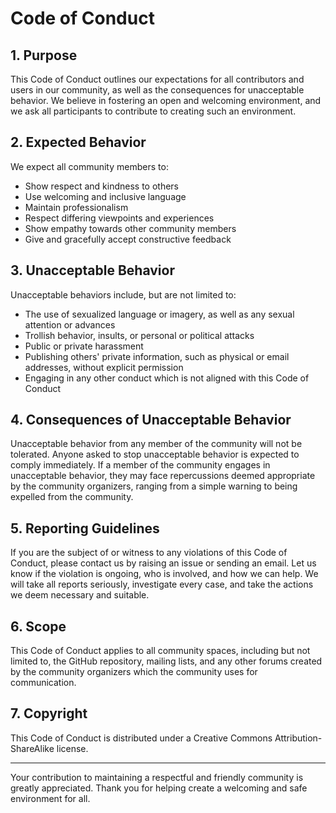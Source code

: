 # Code of Conduct

## 1. Purpose

This Code of Conduct outlines our expectations for all contributors and users in our community, as well as the consequences for unacceptable behavior. We believe in fostering an open and welcoming environment, and we ask all participants to contribute to creating such an environment.

## 2. Expected Behavior

We expect all community members to:

- Show respect and kindness to others
- Use welcoming and inclusive language
- Maintain professionalism
- Respect differing viewpoints and experiences
- Show empathy towards other community members
- Give and gracefully accept constructive feedback

## 3. Unacceptable Behavior
Unacceptable behaviors include, but are not limited to:

- The use of sexualized language or imagery, as well as any sexual attention or advances
- Trollish behavior, insults, or personal or political attacks
- Public or private harassment
- Publishing others' private information, such as physical or email addresses, without explicit permission
- Engaging in any other conduct which is not aligned with this Code of Conduct

## 4. Consequences of Unacceptable Behavior
Unacceptable behavior from any member of the community will not be tolerated. Anyone asked to stop unacceptable behavior is expected to comply immediately. If a member of the community engages in unacceptable behavior, they may face repercussions deemed appropriate by the community organizers, ranging from a simple warning to being expelled from the community.

## 5. Reporting Guidelines
If you are the subject of or witness to any violations of this Code of Conduct, please contact us by raising an issue or sending an email. Let us know if the violation is ongoing, who is involved, and how we can help. We will take all reports seriously, investigate every case, and take the actions we deem necessary and suitable.

## 6. Scope
This Code of Conduct applies to all community spaces, including but not limited to, the GitHub repository, mailing lists, and any other forums created by the community organizers which the community uses for communication.

## 7. Copyright
This Code of Conduct is distributed under a Creative Commons Attribution-ShareAlike license.

---

Your contribution to maintaining a respectful and friendly community is greatly appreciated. Thank you for helping create a welcoming and safe environment for all.
